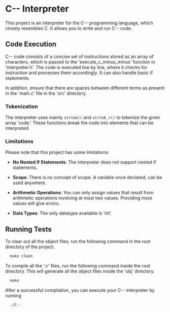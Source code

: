 
# C-- Interpreter

This project is an interpreter for the C-- programming language, which closely resembles C. It allows you to write and run C-- code. 

## Code Execution

C-- code consists of a concise set of instructions stored as an array of characters, which is passed to the 'execute_c_minus_minus' function in 'interpreter.h'. The code is executed line by line, where it checks for instruction and processes them accordingly. It can also handle basic if statements.

In addition, ensure that there are spaces between different terms as present in the 'main.c' file in the 'src' directory.

### Tokenization

The interpreter uses mainly `strtok()` and `strtok_r()` to tokenize the given array 'code.' These functions break the code into elements that can be interpreted.

### Limitations

Please note that this project has some limitations:

- **No Nested If Statements**: The interpreter does not support nested if statements. 

- **Scope**: There is no concept of scope. A variable once declared, can be used anywhere.

- **Arithmetic Operations**: You can only assign values that result from arithmetic operations involving at most two values. Providing more values will give errors.

- **Data Types**: The only datatype available is 'int'.

## Running Tests


To clear out all the object files, run the following command in the root directory of the project.
```bash
  make clean
```

To compile all the '.c' files, run the following command inside the root directory. This will generate all the object files inside the 'obj' directory.

```bash
  make
```

After a successful compilation, you can execute your C-- interpreter by running
```bash
  ./C--
```